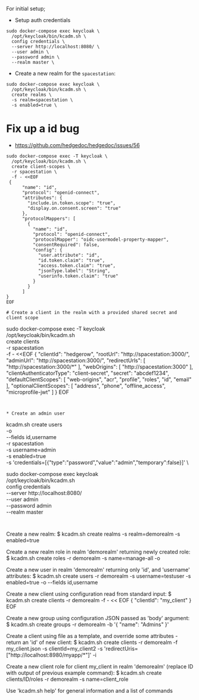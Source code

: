For initial setup;

* Setup auth credentials
```
sudo docker-compose exec keycloak \
  /opt/keycloak/bin/kcadm.sh \
  config credentials \
  --server http://localhost:8080/ \
  --user admin \
  --password admin \
  --realm master \

```

* Create a new realm for the `spacestation`:
```
sudo docker-compose exec keycloak \
  /opt/keycloak/bin/kcadm.sh \
  create realms \
  -s realm=spacestation \
  -s enabled=true \

```

# Fix up a id bug

* https://github.com/hedgedoc/hedgedoc/issues/56

```
sudo docker-compose exec -T keycloak \
  /opt/keycloak/bin/kcadm.sh \
  create client-scopes \
  -r spacestation \
  -f - <<EOF
 {
      "name": "id",
      "protocol": "openid-connect",
      "attributes": {
        "include.in.token.scope": "true",
        "display.on.consent.screen": "true"
      },
      "protocolMappers": [
        {
          "name": "id",
          "protocol": "openid-connect",
          "protocolMapper": "oidc-usermodel-property-mapper",
          "consentRequired": false,
          "config": {
            "user.attribute": "id",
            "id.token.claim": "true",
            "access.token.claim": "true",
            "jsonType.label": "String",
            "userinfo.token.claim": "true"
          }
        }
      ]
}
EOF

# Create a client in the realm with a provided shared secret and client scope

```
sudo docker-compose exec -T keycloak \
  /opt/keycloak/bin/kcadm.sh \
  create clients \
  -r spacestation \
  -f - <<EOF
{
	"clientId": "hedgerow",
	"rootUrl": "http://spacestation:3000/",
	"adminUrl": "http://spacestation:3000/",
	"redirectUrls": [ "http://spacestation:3000/*" ],
	"webOrigins": [ "http://spacestation:3000" ],
	"clientAuthenticatorType": "client-secret",
	"secret": "abcdef1234",
	"defaultClientScopes": [
		"web-origins",
		"acr",
		"profile",
		"roles",
		"id",
		"email"
	],
	"optionalClientScopes": [
		"address",
		"phone",
		"offline_access",
		"microprofile-jwt"
	]
}
EOF
```


* Create an admin user
```
kcadm.sh create users \
  -o \
  --fields id,username \
  -r spacestation \
  -s username=admin \
  -s enabled=true \
  -s 'credentials=[{"type":"password","value":"admin","temporary":false}]' \



sudo docker-compose exec keycloak \
  /opt/keycloak/bin/kcadm.sh \
  config credentials \
  --server http://localhost:8080/ \
  --user admin \
  --password admin \
  --realm master
```


```
Create a new realm:
  $ kcadm.sh create realms -s realm=demorealm -s enabled=true

Create a new realm role in realm 'demorealm' returning newly created role:
  $ kcadm.sh create roles -r demorealm -s name=manage-all -o

Create a new user in realm 'demorealm' returning only 'id', and 'username' attributes:
  $ kcadm.sh create users -r demorealm -s username=testuser -s enabled=true -o --fields id,username

Create a new client using configuration read from standard input:
  $ kcadm.sh create clients -r demorealm  -f - << EOF
  {
    "clientId": "my_client"
  }
  EOF

Create a new group using configuration JSON passed as 'body' argument:
  $ kcadm.sh create groups -r demorealm -b '{ "name": "Admins" }'

Create a client using file as a template, and override some attributes - return an 'id' of new client:
  $ kcadm.sh create clients -r demorealm -f my_client.json -s clientId=my_client2 -s 'redirectUris=["http://localhost:8980/myapp/*"]' -i

Create a new client role for client my_client in realm 'demorealm' (replace ID with output of previous example command):
  $ kcadm.sh create clients/ID/roles -r demorealm -s name=client_role


Use 'kcadm.sh help' for general information and a list of commands

```
